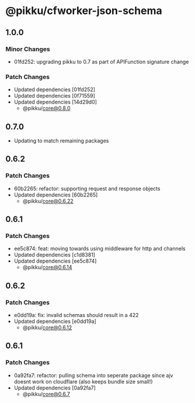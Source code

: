# @pikku/cfworker-json-schema

## 1.0.0

### Minor Changes

- 01fd252: upgrading pikku to 0.7 as part of APIFunction signature change

### Patch Changes

- Updated dependencies [01fd252]
- Updated dependencies [0f71559]
- Updated dependencies [14d29d0]
  - @pikku/core@0.8.0

## 0.7.0

- Updating to match remaining packages

## 0.6.2

### Patch Changes

- 60b2265: refactor: supporting request and response objects
- Updated dependencies [60b2265]
  - @pikku/core@0.6.22

## 0.6.1

### Patch Changes

- ee5c874: feat: moving towards using middleware for http and channels
- Updated dependencies [c1d8381]
- Updated dependencies [ee5c874]
  - @pikku/core@0.6.14

## 0.6.2

### Patch Changes

- e0dd19a: fix: invalid schemas should result in a 422
- Updated dependencies [e0dd19a]
  - @pikku/core@0.6.12

## 0.6.1

### Patch Changes

- 0a92fa7: refactor: pulling schema into seperate package since ajv doesnt work on cloudflare (also keeps bundle size small!)
- Updated dependencies [0a92fa7]
  - @pikku/core@0.6.7
